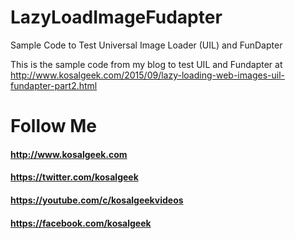 # LazyLoadImageFudapter
Sample Code to Test Universal Image Loader (UIL) and FunDapter

This is the sample code from my blog to test UIL and Fundapter at http://www.kosalgeek.com/2015/09/lazy-loading-web-images-uil-fundapter-part2.html

# Follow Me
#### http://www.kosalgeek.com
#### https://twitter.com/kosalgeek
#### https://youtube.com/c/kosalgeekvideos
#### https://facebook.com/kosalgeek

